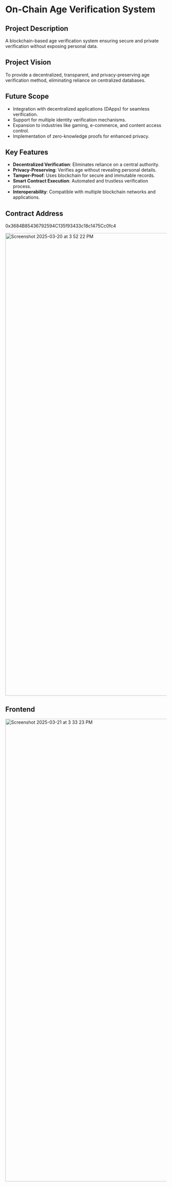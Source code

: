 # On-Chain Age Verification System

## Project Description
A blockchain-based age verification system ensuring secure and private verification without exposing personal data.

## Project Vision
To provide a decentralized, transparent, and privacy-preserving age verification method, eliminating reliance on centralized databases.

## Future Scope
- Integration with decentralized applications (DApps) for seamless verification.
- Support for multiple identity verification mechanisms.
- Expansion to industries like gaming, e-commerce, and content access control.
- Implementation of zero-knowledge proofs for enhanced privacy.

## Key Features
- **Decentralized Verification**: Eliminates reliance on a central authority.
- **Privacy-Preserving**: Verifies age without revealing personal details.
- **Tamper-Proof**: Uses blockchain for secure and immutable records.
- **Smart Contract Execution**: Automated and trustless verification process.
- **Interoperability**: Compatible with multiple blockchain networks and applications.

## Contract Address
0x3684B85436792594C135f93433c18c1475Cc0fc4

<img width="1440" alt="Screenshot 2025-03-20 at 3 52 22 PM" src="https://github.com/user-attachments/assets/022c93b2-c022-4870-a078-9331a5931464" />

## Frontend
<img width="1440" alt="Screenshot 2025-03-21 at 3 33 23 PM" src="https://github.com/user-attachments/assets/a9a2618d-8106-46b4-b9b5-c2bf1bfefe99" />

